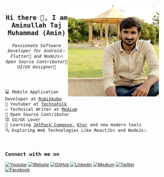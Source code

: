 <img align="right" src="https://github.com/AminullahTajMuhammad/AminullahTajMuhammad/blob/main/Amin.jpg" height="300"/>

<h2 align="center"><samp> Hi there 👋, I am Aminullah Taj Muhammad (Amin) </samp></h2>
<h6 align="center"><samp> Passionate Software Developer for Android💥 Flutter💙 and NodeJs🔥 <br> Open Source Contributor📖 UI/UX Designer🎉 </samp></h6>
<br>

<p>
  <samp>
    💻 Mobile Application Developer at <a href="https://rubikkube.com/">Rubikkube</a><br>
    🎥 Youtuber at <a href="https://www.youtube.com/c/technofolk">TechnoFolk</a><br>
    ✍️ Technical Writer at <a href="https://medium.com/@aminullahtaj">Medium</a><br>
    📖 Open Source Contributor<br>
    😍 UI/UX Lover</br>
    📝 Learning <a href="https://developer.android.com/jetpack/compose?gclid=CjwKCAjwr56IBhAvEiwA1fuqGl2BUI6woPv9DDeSP3QLTRqKO5YlFC-qulF81Vy8J4857X5vIZD9YRoCh78QAvD_BwE&gclsrc=aw.ds">JetPack Compose,</a> <a href="https://ktor.io/">Ktor</a> and new modern tools</br>
    🔍 Exploring Web Technologies Like ReactJS🔥 and NodeJs💥 
  </samp>
</p><br>

<h3><samp> Connect with me on </samp></h3>

[![Youtube](https://img.shields.io/badge/Youtube-FF0000?style=for-the-badge&logo=youtube&logoColor=white)](https://www.youtube.com/channel/UCmluJHtKa8ocjXnlxWFUE-g)
[![Website](https://img.shields.io/badge/Website-100000?style=for-the-badge&logo=computer&logoColor=white)](https://aminullahtaj.com/)
[![GitHub](https://img.shields.io/badge/GitHub-100000?style=for-the-badge&logo=github&logoColor=white)](https://www.github.com/AminullahTajMuhammad)
[![Linkedin](https://img.shields.io/badge/Linkedin-0e76a8?style=for-the-badge&logo=linkedin&logoColor=white)](https://www.facebook.com/ameenullahtajmuhammad)
[![Medium](https://img.shields.io/badge/Medium-100000?style=for-the-badge&logo=medium&logoColor=white)](https://medium.com/@aminullahtaj)
[![Twitter](https://img.shields.io/badge/Twitter-1DA1F2?style=for-the-badge&logo=twitter&logoColor=white)](https://www.twitter.com/AminullahTajM)
[![Facebook](https://img.shields.io/badge/Facebook-4267B2?style=for-the-badge&logo=facebook&logoColor=white)](https://www.facebook.com/ameenullahtajmuhammad)
